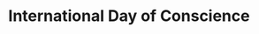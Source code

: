 ---
title: International Day of Conscience
name: International Day of Conscience
un-resolution: A/RES/73/329
month: April
organisations:
- United Nations
SDGs:
- 3
---